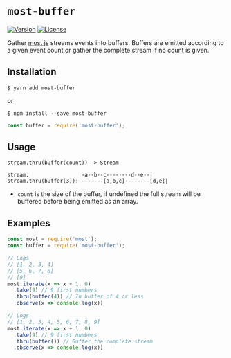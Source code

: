# `most-buffer` #

[![Version](https://img.shields.io/npm/v/most-buffer.svg?style=flat-square)](https://npmjs.org/package/most-buffer) [![License](https://img.shields.io/badge/license-BSD--3--Clause-42358A.svg?style=flat-square)](https://github.com/craft-ai/most-utils/blob/master/LICENSE)

Gather [most js](https://github.com/cujojs/most) streams events into buffers. Buffers are emitted according to a given event count or gather the complete stream if no count is given.

## Installation ##

```console
$ yarn add most-buffer
```

_or_

```console
$ npm install --save most-buffer
```

```js
const buffer = require('most-buffer');
```

## Usage ##

`stream.thru(buffer(count)) -> Stream`

```
stream:                 -a--b--c--------d--e--|
stream.thru(buffer(3)): -------[a,b,c]--------[d,e]|
```

- `count` is the size of the buffer, if undefined the full stream will be buffered before being emitted as an array.

## Examples ##

```js
const most = require('most');
const buffer = require('most-buffer');

// Logs
// [1, 2, 3, 4]
// [5, 6, 7, 8]
// [9]
most.iterate(x => x + 1, 0)
  .take(9) // 9 first numbers
  .thru(buffer(4)) // In buffer of 4 or less
  .observe(x => console.log(x))
```

```js
// Logs
// [1, 2, 3, 4, 5, 6, 7, 8, 9]
most.iterate(x => x + 1, 0)
  .take(9) // 9 first numbers
  .thru(buffer()) // Buffer the complete stream
  .observe(x => console.log(x))
```
